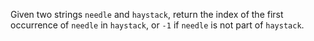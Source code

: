 Given two strings `needle` and `haystack`, return the index of the first occurrence of `needle` in `haystack`, or `-1` if `needle` is not part of `haystack`.